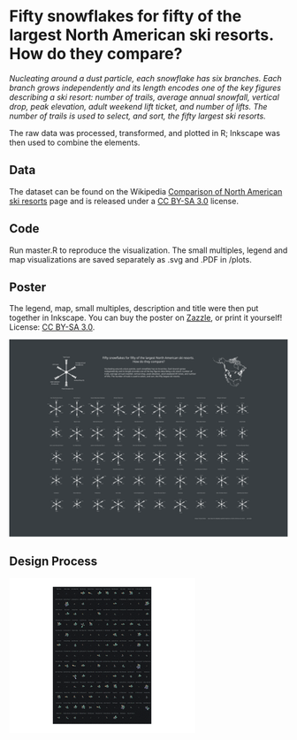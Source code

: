 # Fifty snowflakes for fifty of the largest North American ski resorts. How do they compare?

_Nucleating around a dust particle, each snowflake has six branches. Each branch grows independently and its length encodes one of the key figures describing a ski resort: number of trails, average annual snowfall, vertical drop, peak elevation, adult weekend lift ticket, and number of lifts. The number of trails is used to select, and sort, the fifty largest ski resorts._

The raw data was processed, transformed, and plotted in R; Inkscape was then used to combine the elements.

## Data

The dataset can be found on the Wikipedia [Comparison of North American ski resorts](https://en.wikipedia.org/wiki/Comparison_of_North_American_ski_resorts) page and is released under a [CC BY-SA 3.0](https://creativecommons.org/licenses/by-sa/3.0/) license. 

## Code

Run master.R to reproduce the visualization. The small multiples, legend and map visualizations are saved separately as .svg and .PDF in /plots.

## Poster

The legend, map, small multiples, description and title were then put together in Inkscape. You can buy the poster on [Zazzle](https://www.zazzle.com/north_american_ski_resorts_poster-228561527334652568), or print it yourself! License: [CC BY-SA 3.0](https://creativecommons.org/licenses/by-sa/3.0/).

![poster](./poster/poster_A4.svg)

## Design Process

![design_process](./poster/design_process2.gif)
